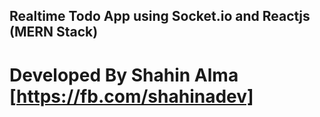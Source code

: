 ## Realtime Todo App using Socket.io and Reactjs (MERN Stack)

# Developed By Shahin Alma [https://fb.com/shahinadev]
